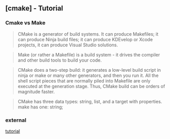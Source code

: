 ## [cmake] - Tutorial
### Cmake vs Make
> CMake is a generator of build systems. It can produce Makefiles; it can produce Ninja build files; it can produce KDEvelop or Xcode projects, it can produce Visual Studio solutions.

> Make (or rather a Makefile) is a build system - it drives the compiler and other build tools to build your code.

> CMake does a two-step build: it generates a low-level build script in ninja or make or many other generators, and then you run it. All the shell script pieces that are normally piled into Makefile are only executed at the generation stage. Thus, CMake build can be orders of magnitude faster.

> CMake has three data types: string, list, and a target with properties. make has one: string;



### external
[tutorial](https://cmake.org/cmake/help/latest/guide/tutorial/index.html)
